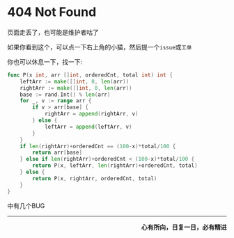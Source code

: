 # 404 Not Found

页面走丢了，也可能是维护者咕了

如果你看到这个，可以点一下右上角的小猫，然后提一个`issue`或`工单`

你也可以休息一下，找一下:

```go
func P(x int, arr []int, orderedCnt, total int) int {
	leftArr := make([]int, 0, len(arr))
	rightArr := make([]int, 0, len(arr))
	base := rand.Int() % len(arr)
	for _, v := range arr {
		if v > arr[base] {
			rightArr = append(rightArr, v)
		} else {
			leftArr = append(leftArr, v)
		}
	}
	if len(rightArr)+orderedCnt == (100-x)*total/100 {
		return arr[base]
	} else if len(rightArr)+orderedCnt < (100-x)*total/100 {
		return P(x, leftArr, len(rightArr)+orderedCnt, total)
	} else {
		return P(x, rightArr, orderedCnt, total)
	}
}
```

中有几个BUG

----

**<div align="right">心有所向，日复一日，必有精进</div>**